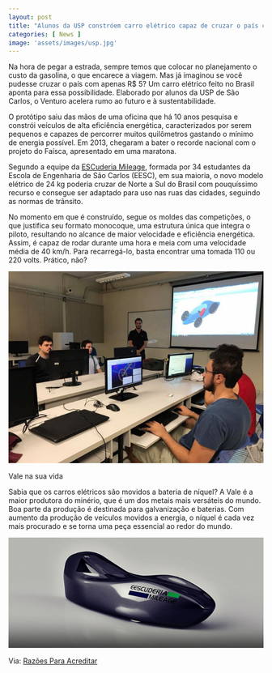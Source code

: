 ```yaml
---
layout: post
title: "Alunos da USP constróem carro elétrico capaz de cruzar o país com 5 reais"
categories: [ News ]
image: 'assets/images/usp.jpg'
---
```


Na hora de pegar a estrada, sempre temos que colocar no planejamento o custo da gasolina, o que encarece a viagem. Mas já imaginou se você pudesse cruzar o país com apenas R$ 5? Um carro elétrico feito no Brasil aponta para essa possibilidade. Elaborado por alunos da USP de São Carlos, o Venturo acelera rumo ao futuro e à sustentabilidade.

O protótipo saiu das mãos de uma oficina que há 10 anos pesquisa e constrói veículos de alta eficiência energética, caracterizados por serem pequenos e capazes de percorrer muitos quilômetros gastando o mínimo de energia possível. Em 2013, chegaram a bater o recorde nacional com o projeto do Faísca, apresentado em uma maratona.

Segundo a equipe da [ESCuderia Mileage](http://www3.eesc.usp.br/mileage/), formada por 34 estudantes da Escola de Engenharia de São Carlos (EESC), em sua maioria, o novo modelo elétrico de 24 kg poderia cruzar de Norte a Sul do Brasil com pouquíssimo recurso e consegue ser adaptado para uso nas ruas das cidades, seguindo as normas de trânsito.

No momento em que é construído, segue os moldes das competições, o que justifica seu formato monocoque, uma estrutura única que integra o piloto, resultando no alcance de maior velocidade e eficiência energética. Assim, é capaz de rodar durante uma hora e meia com uma velocidade média de 40 km/h. Para recarregá-lo, basta encontrar uma tomada 110 ou 220 volts. Prático, não?

![Escuderia](/assets/images/usp2.jpg)

Vale na sua vida

Sabia que os carros elétricos são movidos a bateria de níquel? A Vale é a maior produtora do minério, que é um dos metais mais versáteis do mundo. Boa parte da produção é destinada para galvanização e baterias. Com aumento da produção de veículos movidos a energia, o níquel é cada vez mais procurado e se torna uma peça essencial ao redor do mundo.

![Escuderia](/assets/images/usp3.jpg)

Via: [Razões Para Acreditar](https://razoesparaacreditar.com/design/alunos-usp-carro-eletrico/)


